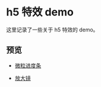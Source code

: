 # h5 特效 demo

这里记录了一些关于 h5 特效的 demo。

## 预览

* [微粒进度条](http://htmlpreview.github.io/?https://github.com/shuizhongxiong/h5-demo/blob/master/src/pages/loading-particle/particle.html)

* [放大镜](http://htmlpreview.github.io/?https://github.com/shuizhongxiong/h5-demo/blob/master/src/pages/magnifier/magnifier.html)